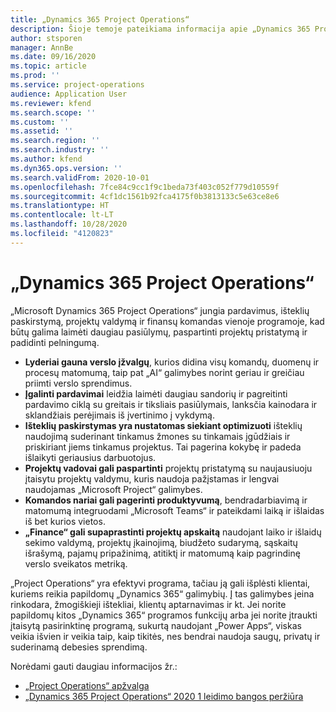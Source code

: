 ```yaml
---
title: „Dynamics 365 Project Operations“
description: Šioje temoje pateikiama informacija apie „Dynamics 365 Project Operations“.
author: stsporen
manager: AnnBe
ms.date: 09/16/2020
ms.topic: article
ms.prod: ''
ms.service: project-operations
audience: Application User
ms.reviewer: kfend
ms.search.scope: ''
ms.custom: ''
ms.assetid: ''
ms.search.region: ''
ms.search.industry: ''
ms.author: kfend
ms.dyn365.ops.version: ''
ms.search.validFrom: 2020-10-01
ms.openlocfilehash: 7fce84c9cc1f9c1beda73f403c052f779d10559f
ms.sourcegitcommit: 4cf1dc1561b92fca4175f0b3813133c5e63ce8e6
ms.translationtype: HT
ms.contentlocale: lt-LT
ms.lasthandoff: 10/28/2020
ms.locfileid: "4120823"
---
```

# <a name="dynamics-365-project-operations"></a>„Dynamics 365 Project Operations“

„Microsoft Dynamics 365 Project Operations“ jungia pardavimus, išteklių paskirstymą, projektų valdymą ir finansų komandas vienoje programoje, kad būtų galima laimėti daugiau pasiūlymų, paspartinti projektų pristatymą ir padidinti pelningumą.

-   **Lyderiai gauna verslo įžvalgų**, kurios didina visų komandų, duomenų ir procesų matomumą, taip pat „AI“ galimybes norint geriau ir greičiau priimti verslo sprendimus.
-   **Įgalinti pardavimai** leidžia laimėti daugiau sandorių ir pagreitinti pardavimo ciklą su greitais ir tiksliais pasiūlymais, lanksčia kainodara ir sklandžiais perėjimais iš įvertinimo į vykdymą.
-   **Išteklių paskirstymas yra nustatomas siekiant optimizuoti** išteklių naudojimą suderinant tinkamus žmones su tinkamais įgūdžiais ir priskiriant jiems tinkamus projektus. Tai pagerina kokybę ir padeda išlaikyti geriausius darbuotojus.
-   **Projektų vadovai gali paspartinti** projektų pristatymą su naujausiuoju įtaisytu projektų valdymu, kuris naudoja pažįstamas ir lengvai naudojamas „Microsoft Project“ galimybes.
-   **Komandos nariai gali pagerinti produktyvumą**, bendradarbiavimą ir matomumą integruodami „Microsoft Teams“ ir pateikdami laiką ir išlaidas iš bet kurios vietos.
-   **„Finance“ gali supaprastinti projektų apskaitą** naudojant laiko ir išlaidų sekimo valdymą, projektų įkainojimą, biudžeto sudarymą, sąskaitų išrašymą, pajamų pripažinimą, atitiktį ir matomumą kaip pagrindinę verslo sveikatos metriką.

„Project Operations“ yra efektyvi programa, tačiau ją gali išplėsti klientai, kuriems reikia papildomų „Dynamics 365“ galimybių. Į tas galimybes įeina rinkodara, žmogiškieji ištekliai, klientų aptarnavimas ir kt. Jei norite papildomų kitos „Dynamics 365“ programos funkcijų arba jei norite įtraukti įtaisytą pasirinktinę programą, sukurtą naudojant „Power Apps“, viskas veikia išvien ir veikia taip, kaip tikitės, nes bendrai naudoja saugų, privatų ir suderinamą debesies sprendimą.

Norėdami gauti daugiau informacijos žr.:

- [„Project Operations“ apžvalga](https://dynamics.microsoft.com/en-us/project-operations/overview/)
- [„Dynamics 365 Project Operations“ 2020 1 leidimo bangos peržiūra](https://docs.microsoft.com/dynamics365-release-plan/2020wave1/dynamics365-project-operations/)

